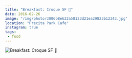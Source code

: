 ```yaml
---
title: "Breakfast: Croque SF 👅"
date: 2016-02-26
image: "/img/photo/3006b8e622a58123d21ea29823b12343.jpg"
location: "Precita Park Cafe"
instagram: true
tags:
 - food
---
```


![Breakfast: Croque SF 👅](/img/photo/3006b8e622a58123d21ea29823b12343.jpg)
